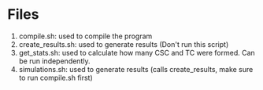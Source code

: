 # Files
1. compile.sh: used to compile the program
2. create_results.sh: used to generate results (Don't run this script)
3. get_stats.sh: used to calculate how many CSC and TC were formed. Can be run independently.
3. simulations.sh: used to generate results (calls create_results, make sure to run compile.sh first)
